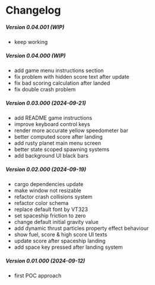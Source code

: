 Changelog
=========

##### Version 0.04.001 (WIP)

* keep working

##### Version 0.04.000 (WIP)

* add game menu instructions section
* fix problem with hidden score text after update
* fix bad scoring calculation after landed
* fix double crash problem

##### Version 0.03.000 (2024-09-21)

* add README game instructions
* improve keyboard control keys
* render more accurate yellow speedometer bar
* better computed score after landing
* add rusty planet main menu screen
* better state scoped spawning systems
* add background UI black bars

##### Version 0.02.000 (2024-09-19)

* cargo dependencies update
* make window not resizable
* refactor crash collisions system
* refactor color schema
* replace default font by VT323
* set spaceship friction to zero
* change default initial gravity value
* add dynamic thrust particles property effect behaviour
* show fuel, score & high score UI texts
* update score after spaceship landing
* add space key pressed after landing system

##### Version 0.01.000 (2024-09-12)

* first POC approach
